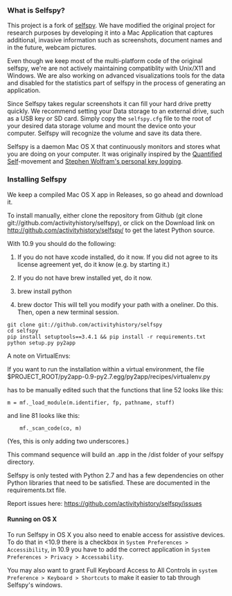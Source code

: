 ### What is Selfspy?
This project is a fork of [selfspy](https://github.com/gurgeh/selfspy). We have modified the original project for research purposes by developing it into a Mac Application that captures additional, invasive information such as screenshots, document names and in the future, webcam pictures.

Even though we keep most of the multi-platform code of the original selfspy, we're are not actively maintaining compatiblity with Unix/X11 and Windows. We are also working on advanced visualizations tools for the data and disabled for the statistics part of selfspy in the process of generating an application.

Since Selfspy takes regular screenshots it can fill your hard drive pretty quickly. We recommend setting your Data storage to an external drive, such as a USB key or SD card. Simply copy the `selfspy.cfg` file to the root of your desired data storage volume and mount the device onto your computer. Selfspy will recognize the volume and save its data there.

Selfspy is a daemon Mac OS X that continuously monitors and stores what you are doing on your computer. It was originally inspired by the [Quantified Self](http://en.wikipedia.org/wiki/Quantified_Self)-movement and [Stephen Wolfram's personal key logging](http://blog.stephenwolfram.com/2012/03/the-personal-analytics-of-my-life/).



### Installing Selfspy
We keep a compiled Mac OS X app in Releases, so go ahead and download it.

To install manually, either clone the repository from Github (git clone git://github.com/activityhistory/selfspy), or click on the Download link on http://github.com/activityhistory/selfspy/ to get the latest Python source.

With 10.9 you should do the following:

1. If you do not have xcode installed, do it now. If you did not agree to its license agreement yet, do it know (e.g. by starting it.)

2. If you do not have brew installed yet, do it now.

3. brew install python

4. brew doctor
This will tell you modify your path with a oneliner. Do this. Then, open a new terminal session.

```
git clone git://github.com/activityhistory/selfspy
cd selfspy
pip install setuptools==3.4.1 && pip install -r requirements.txt
python setup.py py2app
```

A note on VirtualEnvs:

If you want to run the installation within a virtual environment, the file $PROJECT_ROOT/py2app-0.9-py2.7.egg/py2app/recipes/virtualenv.py

has to be manually edited such that the functions that line 52 looks like this:

    m = mf._load_module(m.identifier, fp, pathname, stuff)

and line 81 looks like this:

        mf._scan_code(co, m)

(Yes, this is only adding two underscores.)

This command sequence will build an .app in the /dist folder of your selfspy directory.

Selfspy is only tested with Python 2.7 and has a few dependencies on other Python libraries that need to be satisfied. These are documented in the requirements.txt file.

Report issues here:
https://github.com/activityhistory/selfspy/issues

#### Running on OS X
To run Selfspy in OS X you also need to enable access for assistive devices.
To do that in &lt;10.9 there is a checkbox in `System Preferences > Accessibility`,
in 10.9 you have to add the correct application in
`System Preferences > Privacy > Accessability`.

You may also want to grant Full Keyboard Access to All Controls in `system Preference > Keyboard > Shortcuts` to make it easier to tab through Selfspy's windows.
